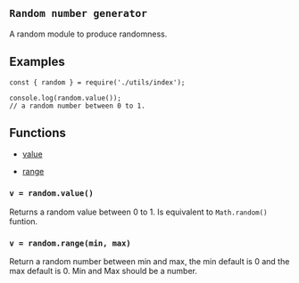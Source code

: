 ## `Random number generator`

A random module to produce randomness.

## Examples

```JS
const { random } = require('./utils/index');

console.log(random.value());
// a random number between 0 to 1.
```


## Functions

- [value](#value)

- [range](#range)



<a name="value"></a>

### `v = random.value()`

Returns a random value between 0 to 1. Is equivalent to `Math.random()` funtion.

<a name="range"></a>

### `v = random.range(min, max)`

Return a random number between min and max, the min default is 0 and the max default is 0. Min and Max should be a number.
